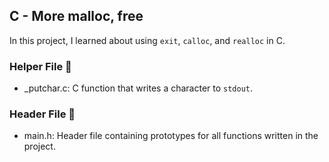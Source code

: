 ## C - More malloc, free

In this project, I learned about using ```exit```, ```calloc```, and ```realloc``` in C.

### Helper File 🙌
* _putchar.c: C function that writes a character to ```stdout```.

### Header File 📁
* main.h: Header file containing prototypes for all functions written in the project.
